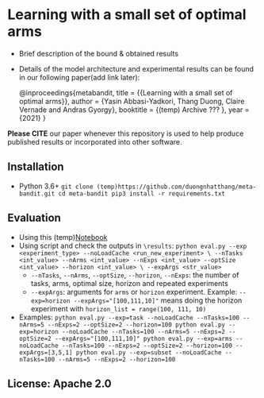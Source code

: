 # Learning with a small set of optimal arms
- Brief description of the bound & obtained results
- Details of the model architecture and experimental results can be found in our following paper(add link later):

    @inproceedings{metabandit,
    title     = {{Learning with a small set of optimal arms}},
    author    = {Yasin Abbasi-Yadkori, Thang Duong, Claire Vernade and Andras Gyorgy},
    booktitle = {(temp) Archive ??? },
    year      = {2021}
    }

**Please CITE** our paper whenever this repository is used to help produce published results or incorporated into other software.

## Installation 
 -  Python 3.6+
        ```
        git clone (temp)https://github.com/duongnhatthang/meta-bandit.git
        cd meta-bandit
        pip3 install -r requirements.txt
        ```

## Evaluation 
 -  Using this (temp)[Notebook](https://github.com/duongnhatthang/meta-bandit/blob/super_clean/main.ipynb)
 -  Using script and check the outputs in `\results`:
        ```
        python eval.py --exp <experiment_type> --noLoadCache <run_new_experiment> \
        --nTasks <int_value> --nArms <int_value> --nExps <int_value> --optSize <int_value> --horizon <int_value> \
        --expArgs <str_value>
        ```
    + `--nTasks`, `--nArms`, `--optSize`, `--horizon`, `--nExps`: the number of tasks, arms, optimal size, horizon and repeated experiments
    + `--expArgs`: arguments for `arms` or `horizon` experiment. Example: `--exp=horizon --expArgs="[100,111,10]"` means doing the horizon experiment with `horizon_list = range(100, 111, 10)`
 -  Examples:
        ```
        python eval.py --exp=task --noLoadCache --nTasks=100 --nArms=5 --nExps=2 --optSize=2 --horizon=100
        python eval.py --exp=horizon --noLoadCache --nTasks=100 --nArms=5 --nExps=2 --optSize=2 --expArgs="[100,111,10]"
        python eval.py --exp=arms --noLoadCache --nTasks=100 --nExps=2 --optSize=2 --horizon=100 --expArgs=[3,5,1]
        python eval.py --exp=subset --noLoadCache --nTasks=100 --nArms=5 --nExps=2 --horizon=100
        ```

## License: Apache 2.0 